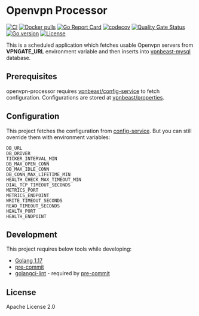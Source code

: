 # Openvpn Processor
[![CI](https://github.com/vpnbeast/openvpn-processor/workflows/CI/badge.svg?event=push)](https://github.com/vpnbeast/openvpn-processor/actions?query=workflow%3ACI)
[![Docker pulls](https://img.shields.io/docker/pulls/vpnbeast/openvpn-processor)](https://hub.docker.com/r/vpnbeast/openvpn-processor/)
[![Go Report Card](https://goreportcard.com/badge/github.com/vpnbeast/openvpn-processor)](https://goreportcard.com/report/github.com/vpnbeast/openvpn-processor)
[![codecov](https://codecov.io/gh/vpnbeast/openvpn-processor/branch/master/graph/badge.svg)](https://codecov.io/gh/vpnbeast/openvpn-processor)
[![Quality Gate Status](https://sonarcloud.io/api/project_badges/measure?project=vpnbeast_openvpn-processor&metric=alert_status)](https://sonarcloud.io/summary/new_code?id=vpnbeast_openvpn-processor)
[![Go version](https://img.shields.io/github/go-mod/go-version/vpnbeast/openvpn-processor)](https://github.com/vpnbeast/openvpn-processor)
[![License](https://img.shields.io/badge/License-Apache%202.0-blue.svg)](https://opensource.org/licenses/Apache-2.0)

This is a scheduled application which fetches usable Openvpn servers from **VPNGATE_URL** environment variable and
then inserts into [vpnbeast-mysql](https://github.com/vpnbeast/vpnbeast-mysql) database.

## Prerequisites
openvpn-processor requires [vpnbeast/config-service](https://github.com/vpnbeast/config-service) to fetch configuration. Configurations
are stored at [vpnbeast/properties](https://github.com/vpnbeast/properties).

## Configuration
This project fetches the configuration from [config-service](https://github.com/vpnbeast/config-service).
But you can still override them with environment variables:
```
DB_URL
DB_DRIVER
TICKER_INTERVAL_MIN
DB_MAX_OPEN_CONN
DB_MAX_IDLE_CONN
DB_CONN_MAX_LIFETIME_MIN
HEALTH_CHECK_MAX_TIMEOUT_MIN
DIAL_TCP_TIMEOUT_SECONDS
METRICS_PORT
METRICS_ENDPOINT
WRITE_TIMEOUT_SECONDS
READ_TIMEOUT_SECONDS
HEALTH_PORT
HEALTH_ENDPOINT
```

## Development
This project requires below tools while developing:
- [Golang 1.17](https://golang.org/doc/go1.17)
- [pre-commit](https://pre-commit.com/)
- [golangci-lint](https://golangci-lint.run/usage/install/) - required by [pre-commit](https://pre-commit.com/)

## License
Apache License 2.0
